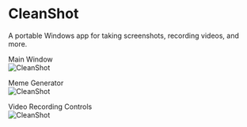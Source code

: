 # CleanShot
A portable Windows app for taking screenshots, recording videos, and more.

Main Window  
![CleanShot](https://translucency.azurewebsites.net/Images/Screenshots/CleanShot1.png)

Meme Generator  
![CleanShot](https://translucency.azurewebsites.net/Images/Screenshots/CleanShot2.png)

Video Recording Controls  
![CleanShot](https://translucency.azurewebsites.net/Images/Screenshots/CleanShot3.png)
